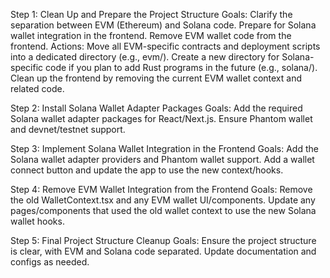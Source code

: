 Step 1: Clean Up and Prepare the Project Structure
Goals:
Clarify the separation between EVM (Ethereum) and Solana code.
Prepare for Solana wallet integration in the frontend.
Remove EVM wallet code from the frontend.
Actions:
Move all EVM-specific contracts and deployment scripts into a dedicated directory (e.g., evm/).
Create a new directory for Solana-specific code if you plan to add Rust programs in the future (e.g., solana/).
Clean up the frontend by removing the current EVM wallet context and related code.


Step 2: Install Solana Wallet Adapter Packages
Goals:
Add the required Solana wallet adapter packages for React/Next.js.
Ensure Phantom wallet and devnet/testnet support.


Step 3: Implement Solana Wallet Integration in the Frontend
Goals:
Add the Solana wallet adapter providers and Phantom wallet support.
Add a wallet connect button and update the app to use the new context/hooks.


Step 4: Remove EVM Wallet Integration from the Frontend
Goals:
Remove the old WalletContext.tsx and any EVM wallet UI/components.
Update any pages/components that used the old wallet context to use the new Solana wallet hooks.


Step 5: Final Project Structure Cleanup
Goals:
Ensure the project structure is clear, with EVM and Solana code separated.
Update documentation and configs as needed.